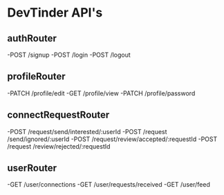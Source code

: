 # DevTinder API's

## authRouter

-POST /signup
-POST /login
-POST /logout

## profileRouter

-PATCH /profile/edit
-GET /profile/view
-PATCH /profile/password

## connectRequestRouter

-POST /request/send/interested/:userId
-POST /request /send/ignored/:userId
-POST /request/review/accepted/:requestId
-POST /request /review/rejected/:requestId

## userRouter

-GET /user/connections
-GET /user/requests/received
-GET /user/feed
